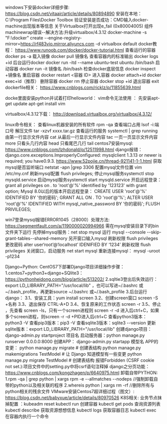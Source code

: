windows下安装docker详细步骤:
https://blog.csdn.net/vitaair/article/details/80894890
安装在本地： C:\Program Files\Docker Toolbox
验证安装是否成功：CMD输入docker-machine出现版本等信息
关于Virtualbox打开出现e_fail (0x80004005) 组件machinewrap错误--解决方法:升级virtualbox/4.3.12
docker-machine -s "F:\docker" create --engine-registry-mirror=https://rf483vio.mirror.aliyuncs.com -d virtualbox default
docker教程：
https://www.runoob.com/docker/docker-tutorial.html
查看运行的容器 docker ps -a
载入镜像 docker pull 镜像名
查看容器内的标准输出 docker logs +id
后台运行docker   docker run -itd --name ubuntu-test ubuntu /bin/bash
启动容器  docker run -it 镜像名 /bin/bash
检查docker底层信息 docker inspect +镜像名
重启容器 docker restart <容器 ID>
进入容器 docker attach+id
 docker exec+id（推荐）
删除容器 docker rm
停止容器 docker stop +id
退出容器 exit
dockerfile相关：
https://www.cnblogs.com/ricklz/p/11855639.html

docke里面安装python并试着打印helloworld：
vim命令无法使用 ：
先安装apt-get update
apt-get install vim

virtualbox/4.3.12下载：
http://download.virtualbox.org/virtualbox/4.3.12/

linux命令相关：
查看linux机器安装的所有软件 rpm -qa
查看端口占用 lsof -i:端口号
解压文件 tar -xzvf  xxxx.tar.gz
查看运行的服务 systemctl | grep running
由第一行显示文件内容 cat
从最后一行显示文件内容 tac
一页一页显示文件内容 more
只看头几行内容 head 
只看尾巴几行 tail
centos7安装mysql:
https://www.cnblogs.com/lzhdonald/p/12511998.html
django报错：django.core.exceptions.ImproperlyConfigured: mysqlclient 1.3.13 or newer is required; you have0.9.3.    https://www.52pojie.cn/thread-921141-1-1.html
获取mysql是否监听端口 netstat -apn |grep 3306 
配置mysql文件位置 vim /etc/my.cnf
刷新mysql配置 flush privileges;
停止mysql服务systemctl stop  mysqld.service
启动mysql服务systemctl start mysqld.service
开启远程登录：grant all privileges on *.* to 'root'@'%' identified by '123123' with grant option;
Mysql 8.0以后的版本开启远程登录：
CREATE USER 'root'@'%' IDENTIFIED BY '你的密码'; 
GRANT ALL ON *.* TO 'root'@'%'; 
ALTER USER 'root'@'%' IDENTIFIED WITH mysql_native_password BY '你的密码';
FLUSH PRIVILEGES;

win7登录mysql报错ERROR1045（28000）处理方法:
https://segmentfault.com/a/1190000020994966
需在mysql安装目录下的bin文件夹下运行
先停掉mysql服务：net stop mysql
运行 mysql --console --skip-grant-tables--shared-memory
另开窗口输入mysql
刷新权限  flush privileges
更改密码 alter user‘root’@‘localhost’ IDENIFIED BY ‘1234’
刷新权限  flush privileges
关闭窗口，启动服务  net start mysql
重新连接mysql： mysql -uroot -p1234

Django+Python:
CentOS7下部署Django项目详细操作步骤：
1.centos7+python3+django+SQlite3：https://pythonheidong.com/blog/article/513202/
2.sqltie3登出后失效运行：export LD_LIBRARY_PATH="/usr/local/lib" ，也可以写进~/.bashrc 或 ~/.bash_profile，再更新source ~/.bashrc 或~/.bash_profile
3.后台运行django：
3.1、安装工具：yum install screen
3.2、创建screen窗口 screen -S  +名称
3.3、退出保存 CTRL-A+D
3.4、恢复原来的工作状态 screen -r
3.5、停止  ，先查看 screen -ls，只有一个screen进程则 screen -r -d 进入后ctrl+C，如果多个screen进程，则screen -r -d +PID进入后ctrl+C
查看python3版本： python3 -V
       查看pip3版本：pip3 -V
查看sqlite3版本：sqlite3 --version
更新sqlite版本：export LD_LIBRARY_PATH="/usr/local/lib"
创建django项目：django-admin.py startproject 项目名
启动服务器：python  manage.py runserver 0.0.0.0:8000
创建APP： django-admin.py startapp 模型名
APP的变更：
python  manage.py migrate   # 创建表结构
python  manage.py makemigrations TestModel  # 让 Django 知道模型有一些变更
python  manage.py migrate TestModel   # 创建表结构
 报错Forbidden (CSRF cookie not set.):项目文件中的setting.py中将csrf语句注释掉
django之分页功能：https://www.cnblogs.com/kongzhagen/p/6640975.html
卸载自带PYTHON:
1.rpm -qa | grep python | xargs rpm -e --allmatches --nodeps //强制卸载自带的python以及相关联的程序
2.whereis python | xargs rm -rf //删除所有与python相关的残余文件
VMware安装Centos7超详细过程（图文）:
https://blog.csdn.net/babyxue/article/details/80970526
K8S相关:
业务节点抹掉配置 ：kubeadm reset
kubectl run 创建容器
kubectl get pods 查询资源列表
kubectl describe 获取资源想想信息
kubectl logs 获取容器日志
kubectl exec 在容器内执行一个命令


